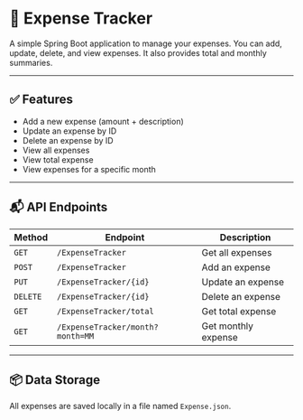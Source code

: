 # 💸 Expense Tracker

A simple Spring Boot application to manage your expenses. You can add, update, delete, and view expenses. It also provides total and monthly summaries.

---

## ✅ Features

- Add a new expense (amount + description)
- Update an expense by ID
- Delete an expense by ID
- View all expenses
- View total expense
- View expenses for a specific month

---

## 📬 API Endpoints

| Method | Endpoint | Description |
|--------|----------|-------------|
| `GET`  | `/ExpenseTracker` | Get all expenses |
| `POST` | `/ExpenseTracker` | Add an expense |
| `PUT`  | `/ExpenseTracker/{id}` | Update an expense |
| `DELETE` | `/ExpenseTracker/{id}` | Delete an expense |
| `GET`  | `/ExpenseTracker/total` | Get total expense |
| `GET`  | `/ExpenseTracker/month?month=MM` | Get monthly expense |

---

## 📦 Data Storage

All expenses are saved locally in a file named `Expense.json`.
